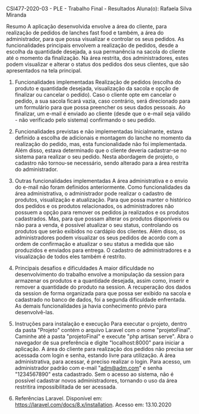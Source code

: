 CSI477-2020-03 - PLE - Trabalho Final - Resultados
Aluna(o): Rafaela Silva Miranda

Resumo
A aplicação desenvolvida envolve a área do cliente, para realização de pedidos de lanches fast food e também, a área do administrador, para que possa visualizar e controlar os seus pedidos. 
As funcionalidades principais envolvem a realização de pedidos, desde a escolha da quantidade desejada, a sua permanência na sacola do cliente até o momento da finalização. Na área restrita, dos administradores, estes podem visualizar e alterar o status dos pedidos dos seus clientes, que são apresentados na tela principal.

1. Funcionalidades implementadas
Realização de pedidos (escolha do produto e quantidade desejada, visualização da sacola e opção de finalizar ou cancelar o pedido). Caso o cliente opte em cancelar o pedido, a sua sacola ficará vazia, caso contrário, será direcionado para um formulário para que possa preencher os seus dados pessoais. Ao finalizar, um e-mail é enviado ao cliente (desde que o e-mail seja válido - não verificado pelo sistema) confirmando o seu pedido.

2. Funcionalidades previstas e não implementadas
Inicialmante, estava definido a escolha de adicionais e montagem do lanche no momento da realização do pedido, mas, esta funcionalidade não foi implementada. Além disso, estava determinado que o cliente deveria cadastrar-se no sistema para realizar o seu pedido. Nesta abordagem de projeto, o cadastro não tornou-se necessário, sendo alterado para a área restrita do administrador.

3. Outras funcionalidades implementadas
A área administrativa e o envio do e-mail não foram definidos anteriormente. Como funcionalidades da área administrativa, o administrador pode realizar o cadastro de produtos, visualização e atualização. Para que possa manter o histórico dos pedidos e os produtos relacionados, os administradores não possuem a opção para remover os pedidos ja realizados e os produtos cadastrados. Mas, para que possam alterar os produtos disponíveis ou não para a venda, é possível atualizar o seu status, controlando os produtos que serão exibidos no cardápio dos clientes. Além disso, os administradores podem visualizar os seus pedidos de acordo com a ordem de confirmação e atualizar o seu status a medida que são produzidos e enviados para entrega. O cadastro de administradores e a visualização de todos eles também é restrito.

4. Principais desafios e dificuldades
A maior dificuldade no desenvolvimento do trabalho envolve a monipulação da session para armazenar os produtos e a quantidade desejada, assim como, inserir e remover a quantidade do produto na session. A recuperação dos dados da session de forma organizada para que possa ser exibido na sacola e cadastrado no banco de dados, foi a segunda dificuldade enfrentada. As demais funcionalidades ja havia conhecimento prévio para desenvolvê-las.

5. Instruções para instalação e execução
Para executar o projeto, dentro da pasta "Projeto" contém o arquivo Laravel com o nome "projetoFinal". Caminhe até a pasta "projetoFinal" e execute "php artisan serve". Abra o navegador de sua preferência e digite "localhost:8000" para iniciar a aplicação. A área do cliente para realização dos pedidos não precisa ser acessada com login e senha, estando livre para utilização. A área administrativa, para acessar, é preciso realizar o login. Para acesso, um administrador padrão com e-mail "adm@adm.com" e senha "1234567890" esta cadastrado. Sem o acesso ao sistema, não é possível cadastrar novos administradores, tornando o uso da área restritira impossibilitada de ser acessada.

6. Referências
Laravel. Disponível em: <https://laravel.com/docs/8.x/installation>. Acesso em: 13.10.2020
